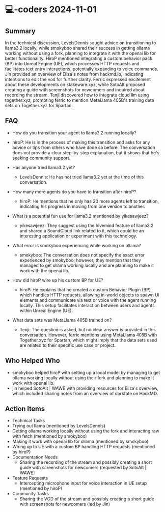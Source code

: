 # 💻-coders 2024-11-01

## Summary
 In the technical discussion, LevelsDennis sought advice on transitioning to llama3.2 locally, while smokyboo shared their success in getting ollama working without using a fork, planning to integrate it with the openai lib for better functionality. HiroP mentioned integrating a custom behavior pack (BP) into Unreal Engine (UE), which processes HTTP requests and facilitates text entry interactions, potentially expanding to voice commands. Jin provided an overview of Eliza's notes from hackmd.io, indicating intentions to edit the vod for further clarity. Ferric expressed excitement about these developments on stakeware.xyz, while SotoAlt proposed creating a guide with screenshots for newcomers and inquired about recording the stream. Tenji discovered how to integrate cloud llm using together.xyz, prompting ferric to mention MetaLlama 405B's training data sets on Together.xyz for Spartan.

## FAQ
 - How do you transition your agent to llama3.2 running locally?
  - hiroP: He is in the process of making this transition and asks for any advice or tips from others who have done so before. The conversation does not provide a clear step-by-step explanation, but it shows that he's seeking community support.

- Has anyone tried llama3.2 yet?
  - LevelsDennis: He has not tried llama3.2 yet at the time of this conversation.

- How many more agents do you have to transition after hiroP?
  - hiroP: He mentions that he only has 20 more agents left to transition, indicating his progress in moving from one version to another.

- What is a potential fun use for llama3.2 mentioned by yikesawjeez?
  - yikesawjeez: They suggest using the hivemind feature of llama3.2 and shared a SoundCloud link related to it, which could be an interesting application or experiment with this technology.

- What error is smokyboo experiencing while working on ollama?
  - smokyboo: The conversation does not specify the exact error experienced by smokyboo; however, they mention that they managed to get ollama working locally and are planning to make it work with the openai lib.

- How did hiroP wire up his custom BP for UE?
  - hiroP: He explains that he created a custom Behavior Plugin (BP) which handles HTTP requests, allowing in-world objects to spawn UI elements and communicate via text or voice with the agent running locally. This setup facilitates interaction between users and agents within Unreal Engine (UE).

- What data sets was MetaLlama 405B trained on?
  - Tenji: The question is asked, but no clear answer is provided in this conversation. However, ferric mentions using MetaLlama 405B with Together.xyz for Spartan, which might imply that the data sets used are related to their specific use case or project.

## Who Helped Who
 - smokyboo helped hiroP with setting up a local model by managing to get ollama working locally without using their fork and planning to make it work with openai lib.
- jin helped SotoAlt | WAWE with providing resources for Eliza's overview, which included sharing notes from an overview of darkfate on HackMD.

## Action Items
 - Technical Tasks
  - Trying out llama (mentioned by LevelsDennis)
  - Getting ollama working locally without using the fork and interacting raw with fetch (mentioned by smokyboo)
  - Making it work with openai lib for ollama (mentioned by smokyboo)
  - Wiring up to UE with a custom BP handling HTTP requests (mentioned by hiroP)
- Documentation Needs
  - Sharing the recording of the stream and possibly creating a short guide with screenshots for newcomers (requested by SotoAlt | WAWE)
- Feature Requests
  - Intercepting microphone input for voice interaction in UE setup (mentioned by hiroP)
- Community Tasks
  - Sharing the VOD of the stream and possibly creating a short guide with screenshots for newcomers (led by Jin)

